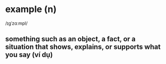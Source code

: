# example (n)

/ɪɡˈzɑːmpl/

## something such as an object, a fact, or a situation that shows, explains, or supports what you say (ví dụ)